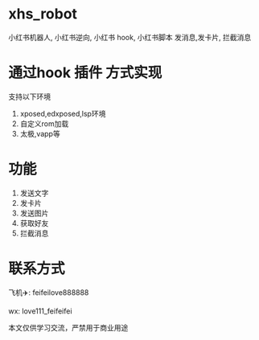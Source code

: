 # xhs_robot
小红书机器人, 小红书逆向, 小红书 hook, 小红书脚本 发消息,发卡片, 拦截消息

# 通过hook 插件 方式实现 
支持以下环境

1. xposed,edxposed,lsp环境
2. 自定义rom加载
3. 太极,vapp等



# 功能
1. 发送文字
2. 发卡片
3. 发送图片
4. 获取好友
5. 拦截消息


# 联系方式

飞机✈️: feifeilove888888

wx: love111_feifeifei

本文仅供学习交流，严禁用于商业用途
